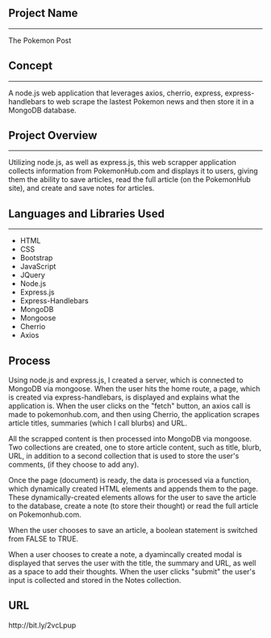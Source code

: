 <h2>Project Name</h2>
<hr>
The Pokemon Post

<h2>Concept</h2>
<hr>
A node.js web application that leverages axios, cherrio, express, express-handlebars to web scrape the lastest Pokemon news and then store it in a MongoDB database.

<h2>Project Overview</h2>
<hr>
Utilizing node.js, as well as express.js, this web scrapper application collects information from PokemonHub.com and displays it to users, giving them the ability to save articles, read the full article (on the PokemonHub site), and create and save notes for articles.

<h2>Languages and Libraries Used</h2>
<hr>

- HTML
- CSS
- Bootstrap
- JavaScript
- JQuery
- Node.js
- Express.js
- Express-Handlebars
- MongoDB
- Mongoose
- Cherrio
- Axios

<h2>Process</h2>

Using node.js and express.js, I created a server, which is connected to MongoDB via mongoose. When the user hits the home route, a page, which is created via express-handlebars, is displayed and explains what the application is. When the user clicks on the "fetch" button, an axios call is made to pokemonhub.com, and then using Cherrio, the application scrapes article titles, summaries (which I call blurbs) and URL.

All the scrapped content is then processed into MongoDB via mongoose. Two collections are created, one to store article content, such as title, blurb, URL, in addition to a second collection that is used to store the user's comments, (if they choose to add any). 

Once the page (document) is ready, the data is processed via a function, which dynamically created HTML elements and appends them to the page. These dynamically-created elements allows for the user to save the article to the database, create a note (to store their thought) or read the full article on Pokemonhub.com.

When the user chooses to save an article, a boolean statement is switched from FALSE to TRUE.

When a user chooses to create a note, a dyamincally created modal is displayed that serves the user with the title, the summary and URL, as well as a space to add their thoughts. When the user clicks "submit" the user's input is collected and stored in the Notes collection.

<h2>URL</h2>
http://bit.ly/2vcLpup
